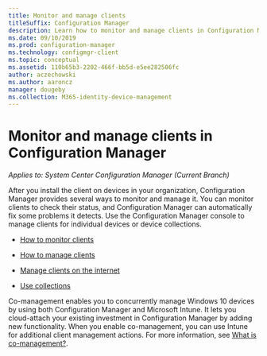 ```yaml
---
title: Monitor and manage clients
titleSuffix: Configuration Manager
description: Learn how to monitor and manage clients in Configuration Manager.
ms.date: 09/10/2019
ms.prod: configuration-manager
ms.technology: configmgr-client
ms.topic: conceptual
ms.assetid: 110b65b3-2202-466f-bb5d-e5ee282506fc
author: aczechowski
ms.author: aaroncz
manager: dougeby
ms.collection: M365-identity-device-management
---
```


# Monitor and manage clients in Configuration Manager

*Applies to: System Center Configuration Manager (Current Branch)*

After you install the client on devices in your organization, Configuration Manager provides several ways to monitor and manage it. You can monitor clients to check their status, and Configuration Manager can automatically fix some problems it detects. Use the Configuration Manager console to manage clients for individual devices or device collections.  

- [How to monitor clients](/sccm/core/clients/manage/monitor-clients)  

- [How to manage clients](/sccm/core/clients/manage/manage-clients)  

- [Manage clients on the internet](/sccm/core/clients/manage/manage-clients-internet)

- [Use collections](/sccm/core/clients/manage/collections/introduction-to-collections)

Co-management enables you to concurrently manage Windows 10 devices by using both Configuration Manager and Microsoft Intune. It lets you cloud-attach your existing investment in Configuration Manager by adding new functionality. When you enable co-management, you can use Intune for additional client management actions. For more information, see [What is co-management?](/sccm/comanage/overview).

